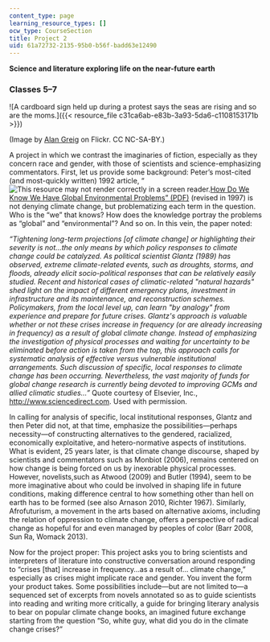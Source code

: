 ```yaml
---
content_type: page
learning_resource_types: []
ocw_type: CourseSection
title: Project 2
uid: 61a72732-2135-95b0-b56f-badd63e12490
---
```


**Science and literature exploring life on the near-future earth**

### Classes 5–7

![A cardboard sign held up during a protest says the seas are rising and so are the moms.]({{< resource_file c31ca6ab-e83b-3a93-5da6-c1108153171b >}})

(Image by [Alan Greig](https://www.flickr.com/photos/35130853@N05/15316525432/in/album-72157647849872066/) on Flickr. CC NC-SA-BY.)

A project in which we contrast the imaginaries of fiction, especially as they concern race and gender, with those of scientists and science-emphasizing commentators. First, let us provide some background: Peter’s most-cited (and most-quickly written) 1992 article, “![This resource may not render correctly in a screen reader.](/images/inacessible.gif)[How Do We Know We Have Global Environmental Problems” (PDF)](http://www.faculty.umb.edu/pjt/92b.pdf) (revised in 1997) is not denying climate change, but problematizing each term in the question. Who is the “we” that knows? How does the knowledge portray the problems as “global” and “environmental”? And so on. In this vein, the paper noted:

_“Tightening long-term projections \[of climate change\] or highlighting their severity is not…the only means by which policy responses to climate change could be catalyzed. As political scientist Glantz (1989) has observed, extreme climate-related events, such as droughts, storms, and floods, already elicit socio-political responses that can be relatively easily studied. Recent and historical cases of climatic-related "natural hazards" shed light on the impact of different emergency plans, investment in infrastructure and its maintenance, and reconstruction schemes. Policymakers, from the local level up, can learn "by analogy" from experience and prepare for future crises. Glantz's approach is valuable whether or not these crises increase in frequency (or are already increasing in frequency) as a result of global climate change. Instead of emphasizing the investigation of physical processes and waiting for uncertainty to be eliminated before action is taken from the top, this approach calls for systematic analysis of effective versus vulnerable institutional arrangements. Such discussion of specific, local responses to climate change has been occurring. Nevertheless, the vast majority of funds for global change research is currently being devoted to improving GCMs and allied climatic studies…”_ Quote courtesy of Elsevier, Inc., http://www.sciencedirect.com. Used with permission.

In calling for analysis of specific, local institutional responses, Glantz and then Peter did not, at that time, emphasize the possibilities—perhaps necessity—of constructing alternatives to the gendered, racialized, economically exploitative, and hetero-normative aspects of institutions. What is evident, 25 years later, is that climate change discourse, shaped by scientists and commentators such as Monbiot (2006), remains centered on how change is being forced on us by inexorable physical processes. However, novelists,such as Atwood (2009) and Butler (1994), seem to be more imaginative about who could be involved in shaping life in future conditions, making difference central to how something other than hell on earth has to be formed (see also Arnason 2010, Richter 1967). Similarly, Afrofuturism, a movement in the arts based on alternative axioms, including the relation of oppression to climate change, offers a perspective of radical change as hopeful for and even managed by peoples of color (Barr 2008, Sun Ra, Womack 2013).

Now for the project proper: This project asks you to bring scientists and interpreters of literature into constructive conversation around responding to “crises \[that\] increase in frequency…as a result of… climate change,” especially as crises might implicate race and gender. You invent the form your product takes. Some possibilities include—but are not limited to—a sequenced set of excerpts from novels annotated so as to guide scientists into reading and writing more critically, a guide for bringing literary analysis to bear on popular climate change books, an imagined future exchange starting from the question “So, white guy, what did you do in the climate change crises?”